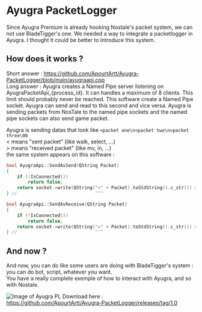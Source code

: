 # Ayugra PacketLogger

Since Ayugra Premium is already hooking Nostale's packet system, we can not use BladeTigger's one. We needed a way to integrate a packetlogger in Ayugra. I thought it could be better to introduce this system.

## How does it works ?

Short answer : https://github.com/ApourtArtt/Ayugra-PacketLogger/blob/main/ayugraapi.cpp \
Long answer :
Ayugra creates a Named Pipe server listening on AyugraPacketApi_{process_id}. It can handles a maximum of 8 clients. This limit should probably never be reached.
This software create a Named Pipe socket.
Ayugra can send and read to this second and vice versa. Ayugra is sending packets from NosTale to the named pipe sockets and the named pipe sockets can also send game packet.

Ayugra is sending datas that look like `<packet one\n<packet two\n>packet three\00`\
< means "sent packet" (like walk, select, ...)\
\> means "received packet" (like mv, in, ...)\
the same system appears on this software :
```cpp
bool AyugraApi::SendAsSend(QString Packet)
{
    if (!IsConnected())
        return false;
    return socket->write(QString("<" + Packet).toStdString().c_str()) > 0;
} //                             ^^^

bool AyugraApi::SendAsReceive(QString Packet)
{
    if (!IsConnected())
        return false;
    return socket->write(QString(">" + Packet).toStdString().c_str()) > 0;
} //                             ^^^
```

## And now ?

And now, you can do like some users are doing with BladeTigger's system : you can do bot, script, whatever you want.\
You have a really complete exemple of how to interact with Ayugra, and so with Nostale.

![Image of Ayugra PL](https://zupimages.net/up/20/50/zwrs.png)
Download here : https://github.com/ApourtArtt/Ayugra-PacketLogger/releases/tag/1.0
